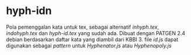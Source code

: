 # hyph-idn
Pola pemenggalan kata untuk tex, sebagai alternatif *inhyph.tex*, *indohyph.tex* dan *hyph-id.tex* yang sudah ada. 
Dibuat dengan PATGEN 2.4 debian berdasarkan daftar kata yang diambil dari KBBI 3.
file *id.js* dapat digunakan sebagai *pattern* untuk *Hyphenator.js* atau *Hyphenopoly.js*
